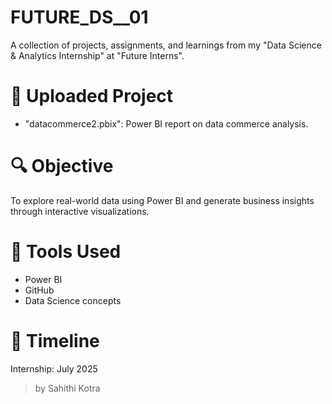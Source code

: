 # FUTURE_DS__01

A collection of projects, assignments, and learnings from my "Data Science & Analytics Internship" at "Future Interns".

# 📂 Uploaded Project

- "datacommerce2.pbix": Power BI report on data commerce analysis.

# 🔍 Objective

To explore real-world data using Power BI and generate business insights through interactive visualizations.

# 🚀 Tools Used

- Power BI
- GitHub
- Data Science concepts

# 📅 Timeline

Internship: July 2025



>  by Sahithi Kotra

